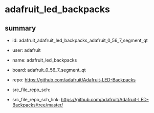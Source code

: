 # adafruit_led_backpacks
 
## summary 
* id: adafruit_adafruit_led_backpacks_adafruit_0_56_7_segment_qt
* user: adafruit
* name: adafruit_led_backpacks
* board: adafruit_0_56_7_segment_qt
* repo: https://github.com/adafruit/Adafruit-LED-Backpacks



* src_file_repo_sch: 
* src_file_repo_sch_link: https://github.com/adafruit/Adafruit-LED-Backpacks/tree/master/




